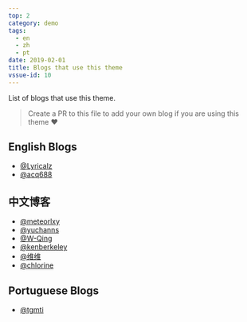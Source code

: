 ```yaml
---
top: 2
category: demo
tags:
  - en
  - zh
  - pt
date: 2019-02-01
title: Blogs that use this theme
vssue-id: 10
---
```


List of blogs that use this theme.

<!-- more -->

> Create a PR to this file to add your own blog if you are using this theme :heart:

## English Blogs

- [@Lyricalz](https://mikey.dev)
- [@acq688](https://amandaquint.com)

## 中文博客

- [@meteorlxy](https://www.meteorlxy.cn)
- [@yuchanns](https://www.yuchanns.xyz)
- [@W-Qing](https://www.sunburst.wang)
- [@kenberkeley](https://kenberkeley.github.io)
- [@维维](https://liangwei.link)
- [@chlorine](https://www.nicksonlvqq.cn)

## Portuguese Blogs

- [@tgmti](https://tgmti.github.io/advpl/)
